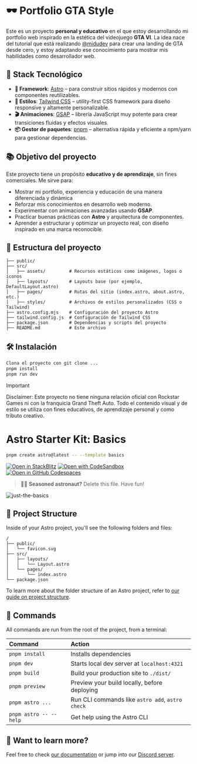 # 🕶️ Portfolio GTA Style

Este es un proyecto **personal y educativo** en el que estoy desarrollando mi portfolio web inspirado en la estética del videojuego **GTA VI**. La idea nace del tutorial que está realizando [@midudev](https://github.com/midudev) para crear una landing de GTA desde cero, y estoy adaptando ese conocimiento para mostrar mis habilidades como desarrollador web.

## 🚀 Stack Tecnológico

- **🧠 Framework**: [Astro](https://astro.build/) – para construir sitios rápidos y modernos con componentes reutilizables.
- **🎨 Estilos**: [Tailwind CSS](https://tailwindcss.com/) – utility-first CSS framework para diseño responsive y altamente personalizable.
- **🎬 Animaciones**: [GSAP](https://gsap.com/) – librería JavaScript muy potente para crear transiciones fluidas y efectos visuales.
- **📦 Gestor de paquetes**: [pnpm](https://pnpm.io/) – alternativa rápida y eficiente a npm/yarn para gestionar dependencias.

## 📚 Objetivo del proyecto

Este proyecto tiene un propósito **educativo y de aprendizaje**, sin fines comerciales. Me sirve para:
- Mostrar mi portfolio, experiencia y educación de una manera diferenciada y dinámica
- Reforzar mis conocimientos en desarrollo web moderno.
- Experimentar con animaciones avanzadas usando **GSAP**.
- Practicar buenas prácticas con **Astro** y arquitectura de componentes.
- Aprender a estructurar y optimizar un proyecto real, con diseño inspirado en una marca reconocible.

## 📁 Estructura del proyecto

```plaintext
├── public/
├── src/
│   ├── assets/         # Recursos estáticos como imágenes, logos o íconos
│   ├── layouts/        # Layouts base (por ejemplo, DefaultLayout.astro)
│   ├── pages/          # Rutas del sitio (index.astro, about.astro, etc.)
│   ├── styles/         # Archivos de estilos personalizados (CSS o Tailwind)
├── astro.config.mjs    # Configuración del proyecto Astro
├── tailwind.config.js  # Configuración de Tailwind CSS
├── package.json        # Dependencias y scripts del proyecto
├── README.md           # Este archivo
```


## 🛠️ Instalación

```bash
Clona el proyecto con git clone ...
pnpm install
pnpm run dev
```

>[!IMPORTANT]
>Disclaimer:
>Este proyecto no tiene ninguna relación oficial con Rockstar Games ni con la franquicia Grand Theft Auto. Todo el contenido visual y de estilo se utiliza con fines educativos, de aprendizaje personal y como tributo creativo.


# Astro Starter Kit: Basics

```sh
pnpm create astro@latest -- --template basics
```

[![Open in StackBlitz](https://developer.stackblitz.com/img/open_in_stackblitz.svg)](https://stackblitz.com/github/withastro/astro/tree/latest/examples/basics)
[![Open with CodeSandbox](https://assets.codesandbox.io/github/button-edit-lime.svg)](https://codesandbox.io/p/sandbox/github/withastro/astro/tree/latest/examples/basics)
[![Open in GitHub Codespaces](https://github.com/codespaces/badge.svg)](https://codespaces.new/withastro/astro?devcontainer_path=.devcontainer/basics/devcontainer.json)

> 🧑‍🚀 **Seasoned astronaut?** Delete this file. Have fun!

![just-the-basics](https://github.com/withastro/astro/assets/2244813/a0a5533c-a856-4198-8470-2d67b1d7c554)

## 🚀 Project Structure

Inside of your Astro project, you'll see the following folders and files:

```text
/
├── public/
│   └── favicon.svg
├── src/
│   ├── layouts/
│   │   └── Layout.astro
│   └── pages/
│       └── index.astro
└── package.json
```

To learn more about the folder structure of an Astro project, refer to [our guide on project structure](https://docs.astro.build/en/basics/project-structure/).

## 🧞 Commands

All commands are run from the root of the project, from a terminal:

| Command                   | Action                                           |
| :------------------------ | :----------------------------------------------- |
| `pnpm install`             | Installs dependencies                            |
| `pnpm dev`             | Starts local dev server at `localhost:4321`      |
| `pnpm build`           | Build your production site to `./dist/`          |
| `pnpm preview`         | Preview your build locally, before deploying     |
| `pnpm astro ...`       | Run CLI commands like `astro add`, `astro check` |
| `pnpm astro -- --help` | Get help using the Astro CLI                     |

## 👀 Want to learn more?

Feel free to check [our documentation](https://docs.astro.build) or jump into our [Discord server](https://astro.build/chat).

